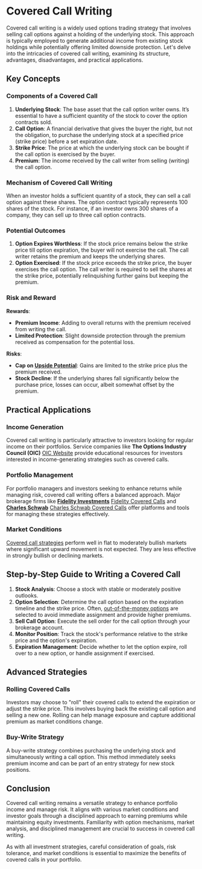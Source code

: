 # Covered Call Writing

Covered call writing is a widely used options trading strategy that involves selling call options against a holding of the underlying stock. This approach is typically employed to generate additional income from existing stock holdings while potentially offering limited downside protection. Let's delve into the intricacies of covered call writing, examining its structure, advantages, disadvantages, and practical applications.

## Key Concepts

### Components of a Covered Call
1. **Underlying Stock**: The base asset that the call option writer owns. It’s essential to have a sufficient quantity of the stock to cover the option contracts sold.
2. **Call Option**: A financial derivative that gives the buyer the right, but not the obligation, to purchase the underlying stock at a specified price (strike price) before a set expiration date.
3. **Strike Price**: The price at which the underlying stock can be bought if the call option is exercised by the buyer.
4. **Premium**: The income received by the call writer from selling (writing) the call option. 

### Mechanism of Covered Call Writing
When an investor holds a sufficient quantity of a stock, they can sell a call option against these shares. The option contract typically represents 100 shares of the stock. For instance, if an investor owns 300 shares of a company, they can sell up to three call option contracts.

### Potential Outcomes
1. **Option Expires Worthless**: If the stock price remains below the strike price till option expiration, the buyer will not exercise the call. The call writer retains the premium and keeps the underlying shares.
2. **Option Exercised**: If the stock price exceeds the strike price, the buyer exercises the call option. The call writer is required to sell the shares at the strike price, potentially relinquishing further gains but keeping the premium.

### Risk and Reward
**Rewards**:
- **Premium Income**: Adding to overall returns with the premium received from writing the call.
- **Limited Protection**: Slight downside protection through the premium received as compensation for the potential loss.

**Risks**:
- **Cap on [Upside Potential](../u/upside_potential_in_trading.md)**: Gains are limited to the strike price plus the premium received.
- **Stock Decline**: If the underlying shares fall significantly below the purchase price, losses can occur, albeit somewhat offset by the premium.

## Practical Applications

### Income Generation
Covered call writing is particularly attractive to investors looking for regular income on their portfolios. Service companies like **The Options Industry Council (OIC)** [OIC Website](https://www.optionseducation.org) provide educational resources for investors interested in income-generating strategies such as covered calls.

### Portfolio Management
For portfolio managers and investors seeking to enhance returns while managing risk, covered call writing offers a balanced approach. Major brokerage firms like **[Fidelity Investments](../f/fidelity_investments.md)** [Fidelity Covered Calls](https://www.fidelity.com/viewpoints/active-investor/selling-covered-calls) and **[Charles Schwab](../c/charles_schwab.md)** [Charles Schwab Covered Calls](https://www.schwab.com/resource-center/insights/content/dynamically-write-covered-calls) offer platforms and tools for managing these strategies effectively.

### Market Conditions
[Covered call strategies](../c/covered_call_strategies.md) perform well in flat to moderately bullish markets where significant upward movement is not expected. They are less effective in strongly bullish or declining markets.

## Step-by-Step Guide to Writing a Covered Call

1. **Stock Analysis**: Choose a stock with stable or moderately positive outlooks.
2. **Option Selection**: Determine the call option based on the expiration timeline and the strike price. Often, [out-of-the-money options](../o/out-of-the-money_options.md) are selected to avoid immediate assignment and provide higher premiums.
3. **Sell Call Option**: Execute the sell order for the call option through your brokerage account.
4. **Monitor Position**: Track the stock's performance relative to the strike price and the option's expiration.
5. **Expiration Management**: Decide whether to let the option expire, roll over to a new option, or handle assignment if exercised.

## Advanced Strategies

### Rolling Covered Calls
Investors may choose to "roll" their covered calls to extend the expiration or adjust the strike price. This involves buying back the existing call option and selling a new one. Rolling can help manage exposure and capture additional premium as market conditions change.

### Buy-Write Strategy
A buy-write strategy combines purchasing the underlying stock and simultaneously writing a call option. This method immediately seeks premium income and can be part of an entry strategy for new stock positions.

## Conclusion

Covered call writing remains a versatile strategy to enhance portfolio income and manage risk. It aligns with various market conditions and investor goals through a disciplined approach to earning premiums while maintaining equity investments. Familiarity with option mechanisms, market analysis, and disciplined management are crucial to success in covered call writing.

As with all investment strategies, careful consideration of goals, risk tolerance, and market conditions is essential to maximize the benefits of covered calls in your portfolio.